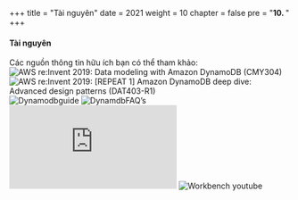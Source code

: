 +++
title = "Tài nguyên"
date = 2021
weight = 10
chapter = false
pre = "<b>10. </b>"
+++

#### Tài nguyên
Các nguồn thông tin hữu ích bạn có thể tham khảo:
![AWS re:Invent 2019: Data modeling with Amazon DynamoDB (CMY304)](https://www.youtube.com/watch?v=DIQVJqiSUkE)
![AWS re:Invent 2019: [REPEAT 1] Amazon DynamoDB deep dive: Advanced design patterns (DAT403-R1)](https://www.youtube.com/watch?v=6yqfmXiZTlM)
![Dynamodbguide](https://www.dynamodbguide.com/)
![DynamdbFAQ’s](https://aws.amazon.com/dynamodb/faqs/)
![Workbench](https://docs.aws.amazon.com/amazondynamodb/latest/developerguide/workbench.settingup.html)
![Workbench youtube](https://www.youtube.com/watch?v=2FaWOavwygg)